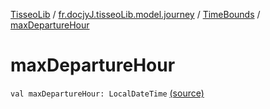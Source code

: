 [TisseoLib](../../index.md) / [fr.docjyJ.tisseoLib.model.journey](../index.md) / [TimeBounds](index.md) / [maxDepartureHour](./max-departure-hour.md)

# maxDepartureHour

`val maxDepartureHour: LocalDateTime` [(source)](https://github.com/docjyJ/TisseoLib/tree/master/src/main/kotlin/fr/docjyJ/tisseoLib/model/journey/TimeBounds.kt#L9)
